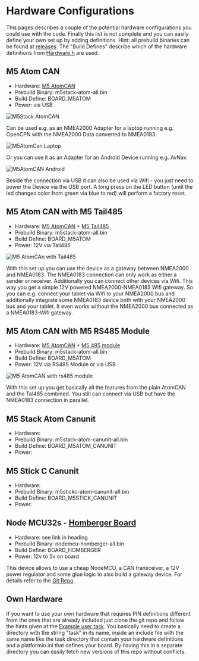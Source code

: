 Hardware Configurations
=======================
This pages describes a couple of the potential hardware configurations you could use with the code.
Finally this list is not complete and you can easily define your own set up by adding definitions.
Hint: all prebuild binaries can be found at [releases](https://github.com/wellenvogel/esp32-nmea2000/releases).
The "Build Defines" describe which of the hardware definitions from [Hardware.h](../lib/hardware/Hardware.h) are used.

M5 Atom CAN
-----------
*  Hardware: [M5 AtomCAN](https://docs.m5stack.com/en/atom/atom_can)
*  Prebuild Binary: m5stack-atom-all.bin
*  Build Define: BOARD_M5ATOM
*  Power: via USB

![M5Stack AtomCAN](standalone-usb.jpg)

Can be used e.g. as an NMEA2000 Adapter for a laptop running e.g. OpenCPN with the NMEA2000 Data converted to NMEA0183.

![M5AtomCan Laptop](laptop-usb-opencpn.jpg)

Or you can use it as an Adapter for an Android Device running e.g. AvNav.

![M5AtomCAN Android](usbc-android-2konly.jpg)

Beside the connection via USB it can also be used via Wifi - you just need to power the Device via the USB port.
A long press on the LED button (until the led changes color from green via blue to red) will perform a factory reset.

M5 Atom CAN with M5 Tail485
---------------------------
* Hardware: [M5 AtomCAN](https://docs.m5stack.com/en/atom/atom_can) + [M5 Tail485](https://shop.m5stack.com/collections/atom-series/products/atom-tail485?variant=32169041559642)
* Prebuild Binary: m5stack-atom-all.bin
* Build Define: BOARD_M5ATOM
* Power: 12V via Tail485

![M5 AtomCAn with Tail485](tail485-front.jpg)

With this set up you can use the device as a gateway between NMEA2000 and NMEA0183. The NMEA0183 connection can only work as either a sender or receiver. Additionally you can connect other devices via Wifi.
This way you get a simple 12V powered NMEA2000-NMEA0183 Wifi gateway.
So you can e.g. connect your tablet via Wifi to your NMEA2000 bus and additionally integrate some NMEA0183 device both with your NMEA2000 bus and your tablet.
It even works without the NMEA2000 bus connected as a NMEA0183-Wifi gateway.

M5 Atom CAN with M5 RS485 Module
--------------------------------
* Hardware: [M5 AtomCAN](https://docs.m5stack.com/en/atom/atom_can) + [M5 485 module](https://docs.m5stack.com/en/unit/rs485)
* Prebuild Binary: m5stack-atom-all.bin
* Build Define: BOARD_M5ATOM
* Power: 12V via RS485 Module or via USB

![M5 AtomCAN with rs485 module](rs485-power.jpg)

With this set up you get basically all the features from the plain AtomCAN and the Tal485 combined. You still can connect via USB but have the NMEA0183 connection in parallel.

M5 Stack Atom Canunit
---------------------
* Hardware:
* Prebuild Binary: m5stack-atom-canunit-all.bin
* Build Define: BOARD_M5ATOM_CANUNIT
* Power:

M5 Stick C Canunit
------------------
* Hardware:
* Prebuild Binary: m5stickc-atom-canunit-all.bin
* Build Define: BOARD_M5STICK_CANUNIT
* Power:

Node MCU32s -  [Homberger Board](https://github.com/AK-Homberger/NMEA2000WifiGateway-with-ESP32)
--------------------------------------
* Hardware: see link in heading
* Prebuild Binary: nodemcu-homberger-all.bin
* Build Define: BOARD_HOMBERGER
* Power: 12v to 5v on board

This device allows to use a cheap NodeMCU, a CAN transceiver, a 12V power regulator and some glue logic to also build a gateway device.
For details refer to the [Git Repo](https://github.com/AK-Homberger/NMEA2000WifiGateway-with-ESP32).


Own Hardware
------------
If you want to use your own hardware that requires PIN definitions different from the ones that are already included just clone the git repo and follow the hints given at the [Example user task](../lib/exampletask/Readme.md).
You basically need to create a directory with the string "task" in its name, inside an include file with the same name like the task directory that contain your hardware definitions and a platformio.ini that defines your board.
By having this in a separate directory you can easily fetch new versions of this repo without conflicts.


